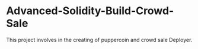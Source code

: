 # Advanced-Solidity-Build-Crowd-Sale
This project involves in the creating of  puppercoin and  crowd sale Deployer.

